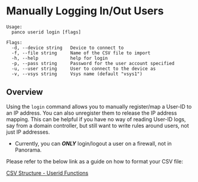 # Manually Logging In/Out Users

```
Usage:
  panco userid login [flags]

Flags:
  -d, --device string   Device to connect to
  -f, --file string     Name of the CSV file to import
  -h, --help            help for login
  -p, --pass string     Password for the user account specified
  -u, --user string     User to connect to the device as
  -v, --vsys string     Vsys name (default "vsys1")
```

## Overview

Using the `login` command allows you to manually register/map a User-ID to an IP address. You can also unregister them
to release the IP address mapping. This can be helpful if you have no way of reading User-ID logs, say from a domain controller,
but still want to write rules around users, not just IP addresses.

* Currently, you can **_ONLY_** login/logout a user on a firewall, not in Panorama.

Please refer to the below link as a guide on how to format your CSV file:

[CSV Structure - Userid Functions](https://panco.dev/csvUserid.html)